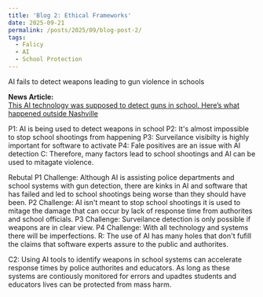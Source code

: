 ```yaml
---
title: 'Blog 2: Ethical Frameworks'
date: 2025-09-21
permalink: /posts/2025/09/blog-post-2/
tags:
  - Falicy
  - AI
  - School Protection
---
```


AI fails to detect weapons leading to gun violence in schools

**News Article:**  
[This AI technology was supposed to detect guns in school. Here’s what happened outside Nashville](https://www.cnn.com/2025/02/01/us/ai-gun-detection-software-antioch-school/index.html)

P1: AI is being used to detect weapons in school
P2: It's almost impossible to stop school shootings from happening
P3: Surveilance visibilty is highly important for software to activate
P4: Fale positives are an issue with AI detection
C: Therefore, many factors lead to school shootings and AI can be used to mitagate violence. 

Rebutal 
P1 Challenge: Although AI is assisting police departments and school systems with gun detection, there are kinks in AI and software that has failed and led to school shootings being worse than they should have been. 
P2 Challenge: AI isn't meant to stop school shootings it is used to mitage the damage that can occur by lack of response time from authorites and school officials. 
P3 Challenge: Surveilance detection is only possible if weapons are in clear view.
P4 Challenge: With all technology and systems there will be imperfections.
R: The use of AI has many holes that don't fufill the claims that software experts assure to the public and authorites. 

C2: Using AI tools to identify weapons in school systems can accelerate response times by police authorites and educators. As long as these systems are contiously monitored for errors and upadtes students and educators lives can be protected from mass harm. 




